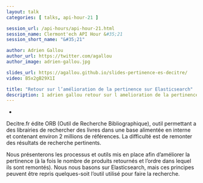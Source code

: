 ```yaml
---
layout: talk
categories: [ talks, api-hour-21 ]

session_url: /api-hours/api-hour-21.html
session_name: Clermont'ech API Hour &#35;21
session_short_name: "&#35;21"

author: Adrien Gallou
author_url: https://twitter.com/agallou
author_image: adrien-gallou.jpg

slides_url: https://agallou.github.io/slides-pertinence-es-decitre/
video: B5x2gB29X1I 

title: "Retour sur l’amélioration de la pertinence sur Elasticsearch"
description: 1 adrien gallou retour sur l amelioration de la pertinence sur elasticsearch
---
```

-

Decitre.fr édite ORB (Outil de Recherche Bibliographique), outil permettant a des librairies de rechercher 
des livres dans une base alimentée en interne et contenant environ 2 millions de références. La difficulté 
est de remonter des résultats de recherche pertinents.

Nous présenterons les processus et outils mis en place afin d’améliorer la pertinence (à la fois le nombre 
de produits retournés et l’ordre dans lequel ils sont remontés). Nous nous basons sur Elasticsearch, mais 
ces principes peuvent être repris quelques-soit l’outil utilisé pour faire la recherche.
